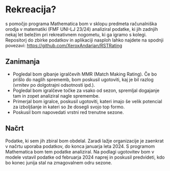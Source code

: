# Rekreacija?

s pomočjo programa Mathematica bom v sklopu predmeta računalniška orodja v matematiki (FMF UNI-LJ 23/24) analiziral podatke, ki jih zadnjih nekaj let beležim pri rekreativnem nogometu, ki ga igramo s kolegi.
Repositorj do zbirke podatkov in aplikaciji nasploh lahko najdete na spodnji povezavi:
https://github.com/XeroxAndarian/RSTRating

## Zanimanja
* Pogledal bom gibanje igralčevih MMR (Match Making Rating). Če bo prišlo do naglih sprememb, bom poskusil ugotoviti, kaj je bil razlog (vrnitev po dolgotrajni odsotnosti ipd.).
* Pogledal bom igralčeve točke za vsako od sezon, spremljal dogajanje tam in zopet analiziral nagle spremembe.
* Primerjal bom igralce, poskusil ugotoviti, kateri imajo še velik potencial za izboljšanje in kateri so že dosegli svojo top formo.
* Poskusil bom napovedati vrstni red trenutne sezone.

## Načrt
Podatke, ki sem jih zbiral bom obdelal. Zaradi lažje organizacije je zaenkrat v načrtu uporaba podatkov, do konca januarja leta 2024.
S programom Mathematica bom tem podatke analiziral. 
Na podlagi ugotovitev bom v modele vstavil podatke od februarja 2024 naprej in poskusil predvideti, kdo bo konec junija stal na zmagovalnem odru sezone.



